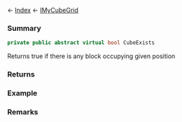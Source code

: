 ← [Index](Api-Index) ← [IMyCubeGrid](VRage.Game.ModAPI.Ingame.IMyCubeGrid)

### Summary

```csharp
private public abstract virtual bool CubeExists
```

Returns true if there is any block occupying given position

### Returns

### Example

### Remarks

